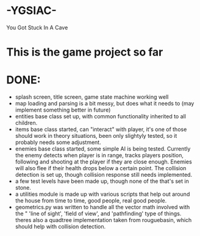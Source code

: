 # -YGSIAC-
You Got Stuck In A Cave
# This is the game project so far 

# DONE:
   * splash screen, title screen, game state machine working well
   * map loading and parsing is a bit messy, but does what it needs to (may implement something better in future)
   * entities base class set up, with common functionality inherited to all children.
   * items base class started, can "interact" with player, it's one of those should work in theory situations, been only slightyly         tested, so it probably needs some adjustment.
   * enemies base class started, some simple AI is being tested. Currently the enemy detects when player is in range, tracks players
     position, following and shooting at the player if they are close enough. Enemies will also flee if their health drops below a       certain point. The collision detection is set up, though collision response still needs implemented.   
   * a few test levels have been made up, though none of the that's set in stone.
   * a utilities module is made up with various scripts that help out around the house from time to time, good people, real good         people. 
   * geometrics.py was written to handle all the vector math involved with the " 'line of sight', 'field of view', and 'pathfinding'    type of things. theres also a quadtree implementation taken from rouguebasin, which should help with collision detection.
    
